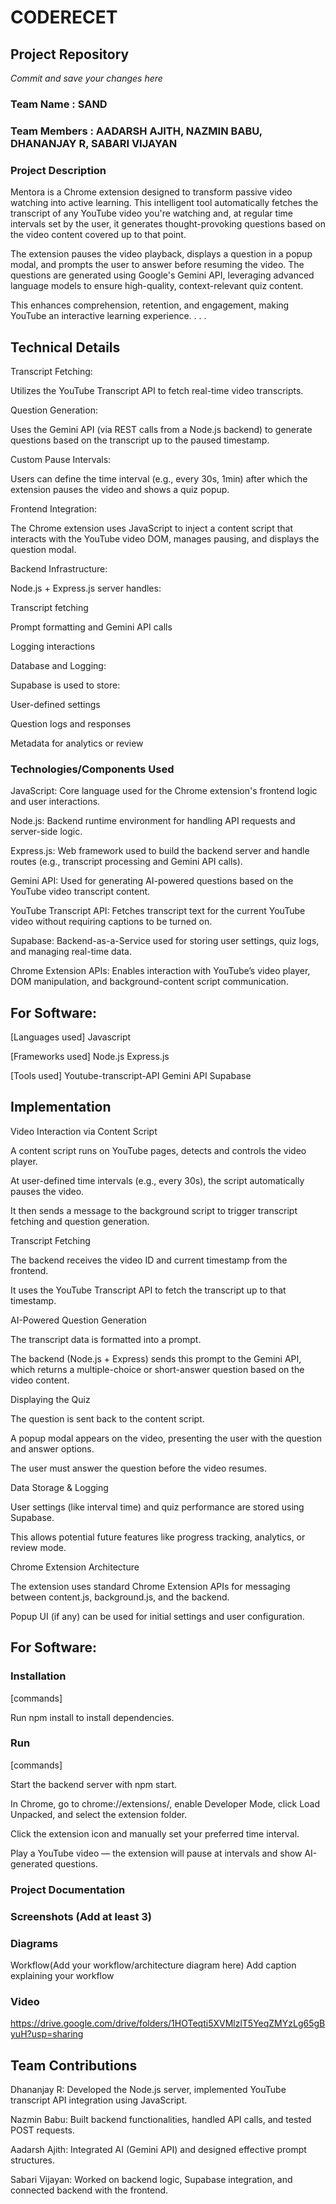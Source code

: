 # CODERECET

## Project Repository
*Commit and save your changes here*

### Team Name : SAND
### Team Members : AADARSH AJITH, NAZMIN BABU, DHANANJAY R, SABARI VIJAYAN
### Project Description
Mentora is a Chrome extension designed to transform passive video watching into active learning. This intelligent tool automatically fetches the transcript of any YouTube video you're watching and, at regular time intervals set by the user, it generates thought-provoking questions based on the video content covered up to that point.

The extension pauses the video playback, displays a question in a popup modal, and prompts the user to answer before resuming the video. The questions are generated using Google's Gemini API, leveraging advanced language models to ensure high-quality, context-relevant quiz content.

This enhances comprehension, retention, and engagement, making YouTube an interactive learning experience.
.
.
.

## Technical Details
Transcript Fetching:

Utilizes the YouTube Transcript API to fetch real-time video transcripts.

Question Generation:

Uses the Gemini API (via REST calls from a Node.js backend) to generate questions based on the transcript up to the paused timestamp.

Custom Pause Intervals:

Users can define the time interval (e.g., every 30s, 1min) after which the extension pauses the video and shows a quiz popup.

Frontend Integration:

The Chrome extension uses JavaScript to inject a content script that interacts with the YouTube video DOM, manages pausing, and displays the question modal.

Backend Infrastructure:

Node.js + Express.js server handles:

Transcript fetching

Prompt formatting and Gemini API calls

Logging interactions

Database and Logging:

Supabase is used to store:

User-defined settings

Question logs and responses

Metadata for analytics or review



### Technologies/Components Used
JavaScript: Core language used for the Chrome extension's frontend logic and user interactions.

Node.js: Backend runtime environment for handling API requests and server-side logic.

Express.js: Web framework used to build the backend server and handle routes (e.g., transcript processing and Gemini API calls).

Gemini API: Used for generating AI-powered questions based on the YouTube video transcript content.

YouTube Transcript API: Fetches transcript text for the current YouTube video without requiring captions to be turned on.

Supabase: Backend-as-a-Service used for storing user settings, quiz logs, and managing real-time data.

Chrome Extension APIs: Enables interaction with YouTube’s video player, DOM manipulation, and background-content script communication.

## For Software:

[Languages used]
Javascript

[Frameworks used]
Node.js
Express.js

[Tools used]
Youtube-transcript-API
Gemini API
Supabase

## Implementation
Video Interaction via Content Script

A content script runs on YouTube pages, detects and controls the video player.

At user-defined time intervals (e.g., every 30s), the script automatically pauses the video.

It then sends a message to the background script to trigger transcript fetching and question generation.

Transcript Fetching

The backend receives the video ID and current timestamp from the frontend.

It uses the YouTube Transcript API to fetch the transcript up to that timestamp.

AI-Powered Question Generation

The transcript data is formatted into a prompt.

The backend (Node.js + Express) sends this prompt to the Gemini API, which returns a multiple-choice or short-answer question based on the video content.

Displaying the Quiz

The question is sent back to the content script.

A popup modal appears on the video, presenting the user with the question and answer options.

The user must answer the question before the video resumes.

Data Storage & Logging

User settings (like interval time) and quiz performance are stored using Supabase.

This allows potential future features like progress tracking, analytics, or review mode.

Chrome Extension Architecture

The extension uses standard Chrome Extension APIs for messaging between content.js, background.js, and the backend.

Popup UI (if any) can be used for initial settings and user configuration.

## For Software:

### Installation
[commands]

Run npm install to install dependencies.

### Run
[commands]

Start the backend server with npm start.

In Chrome, go to chrome://extensions/, enable Developer Mode, click Load Unpacked, and select the extension folder.

Click the extension icon and manually set your preferred time interval.

Play a YouTube video — the extension will pause at intervals and show AI-generated questions.


### Project Documentation

### Screenshots (Add at least 3)

### Diagrams
Workflow(Add your workflow/architecture diagram here) Add caption explaining your workflow

### Video
https://drive.google.com/drive/folders/1HOTeqti5XVMlzlT5YeqZMYzLg65gByuH?usp=sharing

## Team Contributions
Dhananjay R: Developed the Node.js server, implemented YouTube transcript API integration using JavaScript.

Nazmin Babu: Built backend functionalities, handled API calls, and tested POST requests.

Aadarsh Ajith: Integrated AI (Gemini API) and designed effective prompt structures.

Sabari Vijayan: Worked on backend logic, Supabase integration, and connected backend with the frontend.
